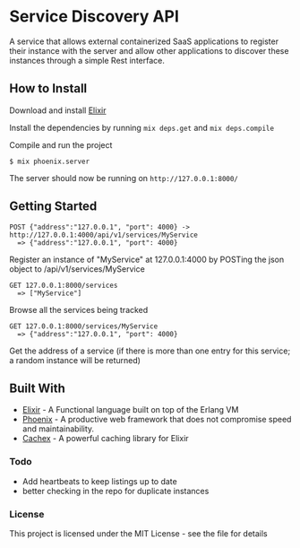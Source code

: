 # Service Discovery API

A service that allows external containerized SaaS applications to register their instance with the server and allow other applications to discover these instances through a simple Rest interface.

## How to Install

Download and install [Elixir](https://elixir-lang.org/)

Install the dependencies by running `mix deps.get` and `mix deps.compile`

Compile and run the project

```
$ mix phoenix.server
```

The server should now be running on `http://127.0.0.1:8000/`

## Getting Started
```
POST {"address":"127.0.0.1", "port": 4000} -> http://127.0.0.1:4000/api/v1/services/MyService
  => {"address":"127.0.0.1", "port": 4000}
```
Register an instance of "MyService" at 127.0.0.1:4000 by POSTing the json object to /api/v1/services/MyService

```
GET 127.0.0.1:8000/services
  => ["MyService"]
```
Browse all the services being tracked

```
GET 127.0.0.1:8000/services/MyService
  => {"address":"127.0.0.1", "port": 4000}
```
Get the address of a service (if there is more than one entry for this service; a random instance will be returned)

## Built With

- [Elixir](https://elixir-lang.org/) - A Functional language built on top of the Erlang VM
- [Phoenix](http://www.phoenixframework.org) - A productive web framework that does not compromise speed and maintainability.
- [Cachex](https://github.com/zackehh/cachex) - A powerful caching library for Elixir

### Todo

- Add heartbeats to keep listings up to date
- better checking in the repo for duplicate instances

### License

This project is licensed under the MIT License - see the <LICENSE> file for details

